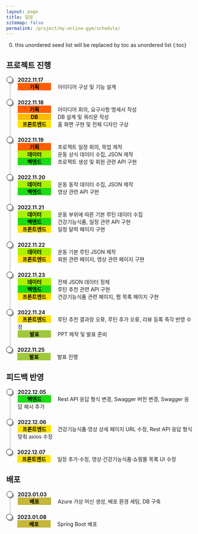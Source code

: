```yaml
---
layout: page
title: 일정
sitemap: false
permalink: /project/my-online-gym/schedule/
---
```

0. this unordered seed list will be replaced by toc as unordered list
{:toc}

<head>
    <style>
        .container ul.inside {
            list-style: disc;
            font-size: 13px;
            margin: 0px;
            padding-left: 26px;
        }
        .container ul.list, li.list-item {
            list-style: none;
            padding: 0;
        }
        .container ul.list li.list-item {
            padding-bottom: 1.5rem;
            border-left: 1px solid #A6A6A6;
            position: relative;
            padding-left: 20px;
            margin-left: 10px;
        }
        .container ul.list li.list-item:last-child {
            border: 0px;
            padding-bottom: 0;
        }
        .container ul.list li.list-item:before {
            content: '';
            width: 15px;
            height: 15px;
            background: white;
            border: 1px solid #000000;
            box-shadow: 3px 3px 0px #A6A6A6;
            border-radius: 50%;
            position: absolute;
            left: -10px;
            top: 0px;
        }
        .container .time {
            font-weight: bolder;
        }
        .container .detail {
            font-size: 14px;
            margin: 0px;
        }
        .container .detail .type {
            display:inline-block;
            width: 90px;
            text-align: center;
            font-weight: bolder;
            color: black;
        }
        .container .detail .plan {
            background-color: #FF5E00;
        }
        .container .detail .db {
            background-color: #FFBB00;
        }
        .container .detail .front {
            background-color: #FFE400;
        }
        .container .detail .data {
            background-color: #ABF200;
        }
        .container .detail .back {
            background-color: #1DDB16;
        }
        .container .detail .presentation {
            background-color: #9FC93C;
        }
        .container .detail .publish {
            background-color: #C4B73B;
            color: black;
        }
        .container .detail .person {
            font-style: italic;
        }
    </style>
</head>

## 프로젝트 진행
<div class="container">
    <ul class="list">
        <li class="list-item">
            <div class="time">2022.11.17</div>
            <div class="detail">
                <span class="type plan">기획</span>
                &emsp;아이디어 구상 및 기능 설계
            </div>
        </li>
        <li class="list-item">
            <div class="time">2022.11.18</div>
            <div class="detail">
                <span class="type plan">기획</span>
                &emsp;아이디어 회의, 요구사항 명세서 작성
            </div>
            <div class="detail">
                <span class="type db">DB</span>
                &emsp;DB 설계 및 쿼리문 작성
            </div>
            <div class="detail">
                <span class="type front">프론트엔드</span>
                &emsp;홈 화면 구현 및 전체 디자인 구상
            </div>
        </li>
        <li class="list-item">
            <div class="time">2022.11.19</div>
            <div class="detail">
                <span class="type plan">기획</span>
                &emsp;프로젝트 일정 회의, 목업 제작
            </div>
            <div class="detail">
                <span class="type data">데이터</span>
                &emsp;운동 상식 데이터 수집, JSON 제작
            </div>
            <div class="detail">
                <span class="type back">백엔드</span>
                &emsp;프로젝트 생성 및 회원 관련 API 구현
            </div>
        </li>
        <li class="list-item">
            <div class="time">2022.11.20</div>
            <div class="detail">
                <span class="type data">데이터</span>
                &emsp;운동 동작 데이터 수집, JSON 제작
            </div>
            <div class="detail">
                <span class="type back">백엔드</span>
                &emsp;영상 관련 API 구현
            </div>
        </li>
        <li class="list-item">
            <div class="time">2022.11.21</div>
            <div class="detail">
                <span class="type data">데이터</span>
                &emsp;운동 부위에 따른 기본 루틴 데이터 수집
            </div>
            <div class="detail">
                <span class="type back">백엔드</span>
                &emsp;건강기능식품, 일정 관련 API 구현
            </div>
            <div class="detail">
                <span class="type front">프론트엔드</span>
                &emsp;일정 달력 페이지 구현
            </div>
        </li>
        <li class="list-item">
            <div class="time">2022.11.22</div>
            <div class="detail">
                <span class="type data">데이터</span>
                &emsp;운동 기본 루틴 JSON 제작
            </div>
            <div class="detail">
                <span class="type front">프론트엔드</span>
                &emsp;회원 관련 페이지, 영상 관련 페이지 구현
            </div>
        </li>
        <li class="list-item">
            <div class="time">2022.11.23</div>
            <div class="detail">
                <span class="type data">데이터</span>
                &emsp;전체 JSON 데이터 정제
            </div>
            <div class="detail">
                <span class="type back">백엔드</span>
                &emsp;루틴 추천 관련 API 구현
            </div>
            <div class="detail">
                <span class="type front">프론트엔드</span>
                &emsp;건강기능식품 관련 페이지, 찜 목록 페이지 구현
            </div>
        </li>
        <li class="list-item">
            <div class="time">2022.11.24</div>
            <div class="detail">
                <span class="type front">프론트엔드</span>
                &emsp;루틴 추천 결과창 오류, 루틴 추가 오류, 리뷰 등록 즉각 반영 수정
            </div>
            <div class="detail">
                <span class="type presentation">발표</span>
                &emsp;PPT 제작 및 발표 준비
            </div>
        </li>
        <li class="list-item">
            <div class="time">2022.11.25</div>
            <div class="detail">
                <span class="type presentation">발표</span>
                &emsp;발표 진행
            </div>
        </li>
    </ul>
</div>

## 피드백 반영
<div class="container">
    <ul class="list">
        <li class="list-item">
            <div class="time">2022.12.05</div>
            <div class="detail">
                <span class="type back">백엔드</span>
                &emsp;Rest API 응답 형식 변경, Swagger 버전 변경, Swagger 응답 예시 추가
            </div>
        </li>
        <li class="list-item">
            <div class="time">2022.12.06</div>
            <div class="detail">
                <span class="type front">프론트엔드</span>
                &emsp;건강기능식품·영상 상세 페이지 URL 수정, Rest API 응답 형식 맞춰 axios 수정
            </div>
        </li>
        <li class="list-item">
            <div class="time">2022.12.07</div>
            <div class="detail">
                <span class="type front">프론트엔드</span>
                &emsp;일정 추가·수정, 영상·건강기능식품·쇼핑몰 목록 UI 수정
            </div>
        </li>
    </ul>
</div>

## 배포
<div class="container">
    <ul class="list">
        <li class="list-item">
            <div class="time">2023.01.03</div>
            <div class="detail">
                <span class="type publish">배포</span>
                &emsp;Azure 가상 머신 생성, 배포 환경 세팅, DB 구축
            </div>
        </li>
        <li class="list-item">
            <div class="time">2023.01.08</div>
            <div class="detail">
                <span class="type publish">배포</span>
                &emsp;Spring Boot 배포
            </div>
        </li>
    </ul>
</div>
